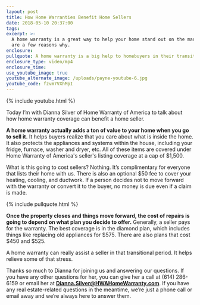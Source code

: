 ```yaml
---
layout: post
title: How Home Warranties Benefit Home Sellers
date: 2018-05-10 20:37:00
tags:
excerpt: >-
  A home warranty is a great way to help your home stand out on the market. Here
  are a few reasons why.
enclosure:
pullquote: A home warranty is a big help to homebuyers in their transitional period.
enclosure_type: video/mp4
enclosure_time:
use_youtube_image: true
youtube_alternate_image: /uploads/payne-youtube-6.jpg
youtube_code: fzvm7VXhMpI
---
```


{% include youtube.html %}

Today I’m with Dianna Silver of Home Warranty of America to talk about how home warranty coverage can benefit a home seller.

**A home warranty actually adds a ton of value to your home when you go to sell it.** It helps buyers realize that you care about what is inside the home. It also protects the appliances and systems within the house, including your fridge, furnace, washer and dryer, etc. All of these items are covered under Home Warranty of America's seller's listing coverage at a cap of $1,500.

What is this going to cost sellers? Nothing. It’s complimentary for everyone that lists their home with us. There is also an optional $50 fee to cover your heating, cooling, and ductwork. If a person decides not to move forward with the warranty or convert it to the buyer, no money is due even if a claim is made.

{% include pullquote.html %}

**Once the property closes and things move forward, the cost of repairs is going to depend on what plan you decide to offer.** Generally, a seller pays for the warranty. The best coverage is in the diamond plan, which includes things like replacing old appliances for $575. There are also plans that cost $450 and $525.

A home warranty can really assist a seller in that transitional period. It helps relieve some of that stress.

Thanks so much to Dianna for joining us and answering our questions. If you have any other questions for her, you can give her a call at (614) 286-6159 or email her at **[Dianna.Silver@HWAHomeWarranty.com](mailto:Dianna.Silver@HWAHomeWarranty.com)**. If you have any real estate-related questions in the meantime, we’re just a phone call or email away and we’re always here to answer them.